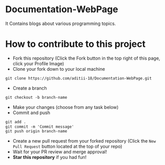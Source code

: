 # Documentation-WebPage
It Contains blogs about various programming topics.

# How to contribute to this project
- Fork this repository (Click the Fork button in the top right of this page, click your Profile Image)
- Clone your fork down to your local machine

```markdown
git clone https://github.com/aditii-18/Documentation-WebPage.git
```

- Create a branch

```markdown
git checkout -b branch-name
```

- Make your changes (choose from any task below)
- Commit and push

```markdown
git add .
git commit -m 'Commit message'
git push origin branch-name
```

- Create a new pull request from your forked repository (Click the `New Pull Request` button located at the top of your repo)
- Wait for your PR review and merge approval!
- **Star this repository** if you had fun!
